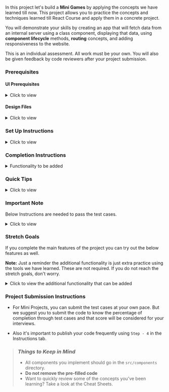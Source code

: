 In this project let's build a **Mini Games** by applying the concepts we have learned till now. This project allows you to practice the concepts and techniques learned till React Course and apply them in a concrete project.

You will demonstrate your skills by creating an app that will fetch data from an internal server using a class component, displaying that data, using **component lifecycle** methods, **routing** concepts, and adding responsiveness to the website.

This is an individual assessment. All work must be your own. You will also be given feedback by code reviewers after your project submission.

### Prerequisites

#### UI Prerequisites

<details>
<summary>Click to view</summary>

- What is Figma?
  - Figma is a vector graphics editor and prototyping tool which is primarily web-based. You can check more info on the <a href="https://www.figma.com/" target="_blank">website</a>
- Create a Free account in Figma
  - Kindly follow the instructions as shown in <a href="https://www.youtube.com/watch?v=hrHL2VLMl7g&t=37s" target="_blank">this</a> video to create a free Figma account. Watch the video upto **00:50**.
- How to Check CSS in Figma?
  - Kindly follow the instructions as shown in <a href="https://www.youtube.com/watch?v=B242nuM3y2s" target="_blank">this</a> video to check CSS in a Figma screen. Watch the video upto **02:45**.
- Export Images in Figma screen

  - Kindly follow the instructions as shown in <a href="https://www.youtube.com/watch?v=NpzL1MONwaw" target="_blank">this</a> video to export images from a Figma screen.
  - Click on the Export button to get Export options as shown in the below image.

  <div style="text-align:center;margin:10px 0px 0px 45px;width:200px;">
    <img src="https://assets.ccbp.in/frontend/react-js/figma-export-option.png" />
  </div>

- Upload your exported images from Figma to Cloudinary and get image URLs from Cloudinary. Refer <a href="https://learning.ccbp.in/projects/course?c_id=fe4c935d-3ad5-4bb8-a1a5-9b045ae70010&s_id=2f72d6fe-09a7-4c0a-b0db-196740c853a0&t_id=6535e48d-fb4e-45c4-9654-3da423c79e26" target="_blank">this</a> session for better understanding.

</details>

#### Design Files

<details>
<summary>Click to view</summary>

- You can check the **Design Files** for different devices <a href="https://www.figma.com/file/0Xb6dvddTvmVuzm6Ku1YL3/Mini-Games?node-id=0%3A1" target="_blank">here</a>

</details>

### Set Up Instructions

<details>
<summary>Click to view</summary>

- Download dependencies by running `npm install`
- Start up the app using `npm start`

</details>

### Completion Instructions

<details>
<summary>Functionality to be added</summary>
<br/>
The app must have the following functionalities

- Home Route
  - Users should be able to see the list of all games.
  - Users should be able to play any of the games by clicking any of the games.
- When the user clicks on the `Back` button in any of the four games, then the page should be navigated to the Home Route.
- Emoji Game Route
  - When the user clicks on the **Emoji Game** card, then the user should be navigated to the Game Rules View of the game.
  - On the Game Rules View, users should be able to see the Rules of Emoji Game.
  - When the user clicks on the `Start playing` button, then the user should be able to play the Emoji Game.
  - On the Game Playing View, the user should be able to see the `Rules` button.
  - Initially, the score displayed should be 0.
  - When the user clicks on the `Rules` button, it should trigger a modal, and the rules should be displayed.
  - Click here to understand the <a href="https://assets.ccbp.in/frontend/content/react-js/emoji-game-rules-v2.jpg" target="_blank">Emoji Game Rules</a>
  - In the Game Results View, when the `Play Again` button is clicked, then the user should be navigated to the Game Playing View where the user should be able to play the Emoji game.
  - Below is the example of **Emoji Game**

<br/>
<div style="text-align: center;">
    <img src="https://assets.ccbp.in/frontend/content/react-js/emoji-game-output-v2.gif" alt="emoji game output" style="max-width:70%;box-shadow:0 2.8px 2.2px rgba(0, 0, 0, 0.12)">
</div>
<br/>
- Rock Paper Scissors Route
  - When the user clicks on the **Rock Paper Scissors** card, then the user should be navigated to the Game Rules View of the game.
  - On the Game Rules View, users should be able to see the Rules of Rock Paper Scissors Game.
  - When the user clicks on the `Start playing` button, then the user should be able to play the Rock Paper Scissors game.
  - On the Game Playing View, the user should be able to see the `Rules` button.
  - When the user clicks on the `Rules` button, it should trigger a modal, and the rules should be displayed.
  - When the user clicks on any of the three buttons (rock/paper/scissors), then the Game Results View should be displayed by comparing with computer choice.
  - In the Game Results View, the computer choice should be generated randomly.
  - Click here to understand the <a href="https://assets.ccbp.in/frontend/content/react-js/rock-paper-scissor-rules-v2.jpg" target="_blank" >Rock Paper Scissor Rules</a>
  - In the Game Results View, when the `Play Again` button is clicked, then the user should be navigated to the Game Playing View where the user should be able to play the Rock Paper Scissor game.
  - Below is the example of **Rock Paper Scissors Game**

 <br/>
 <div style="text-align: center;">
     <img src="https://assets.ccbp.in/frontend/content/react-js/rock-paper-scissors-output.gif" alt="emoji game output" style="max-width:70%;box-shadow:0 2.8px 2.2px rgba(0, 0, 0, 0.12)">
 </div>
 <br/>
 
- Memory Matrix Route
  - When the user clicks on the **Memory Matrix** card, then the user should be navigated to the Game Rules View of the game.
  - On the Game Rules View, users should be able to see the Rules of Memory Matrix game.
  - When the user clicks on the `Start playing` button, then the user should be able to play the Memory Matrix game.
  - On the Game Playing View, the user should be able to see the `Rules` button.
  - When the user clicks on the `Rules` button, it should trigger a modal, and the rules should be displayed.
  - Click here to understand the <a href="https://assets.ccbp.in/frontend/content/react-js/memory-matrix-rules.jpg" target="_blank" >Memory Matrix Game Rules</a>.
  - <a href="https://www.npmjs.com/package/rc-progress" target="_blank">Progress bar</a> should be displayed in the Game Results View based on the user completion level
  - In the Game Results View, when the `Play Again` button is clicked, then the user should be navigated to the Game Playing View where the user should be able to play the Memory Matrix game.
  - Below is the example of **Memory Matrix Game**
  
 <br/>
 <div style="text-align: center;">
     <img src="https://new-assets.ccbp.in/frontend/content/react-js/minigames-miniproject/memory-matrix-output.png" alt="memory matrix game output" style="max-width:70%;max-height:100%;box-shadow:0 2.8px 2.2px rgba(0, 0, 0, 0.12)">
 </div>
 <br/>
  
- Card-Flip Memory Game Route
  - When the user clicks on the **Card-Flip Memory Game** card, then the user should be navigated to the Game Rules View of the game.
  - On the Game Rules View, users should be able to see the Rules of Card-Flip Memory Game.
  - When the user clicks on the `Start playing` button, then the user should be able to play the Card-Flip Memory Game.
  - On the Game Playing View, the user should be able to see the `Rules` button.
  - Initially, the score displayed should be 0.
  - When the user clicks on the `Rules` button, it should trigger a modal, and the rules should be displayed.
  - Click here to understand the <a href="https://assets.ccbp.in/frontend/content/react-js/card-flip-rules.jpg" target="_blank" >Card-Flip Memory Game Rules</a>.  
  - In the Game Results View, when the `Play Again` button is clicked, then the user should be navigated to the Game Playing View where the user should be able to play the Card-Flip Memory game.
  - Below is the example of **Card-Flip Memory Game**

 <br/>
 <div style="text-align: center;">
     <img src="https://assets.ccbp.in/frontend/content/react-js/card-flip-memory-game-output.gif" alt="memory matrix game output" style="max-width:70%;box-shadow:0 2.8px 2.2px rgba(0, 0, 0, 0.12)">
 </div>
 <br/>
  
- Users should be able to view and use the website responsively on a mobile, tablet, desktop devices.

</details>

### Quick Tips

<details>
<summary>Click to view</summary>

- You can use React Modal third party library to display modal.
  - react-modal <a href="https://www.npmjs.com/package/react-modal" target="_blank">Documentation</a>
- You can use RC Progress third party library for showing the progress bar.
  - rc-progress <a href="https://www.npmjs.com/package/rc-progress" target="_blank">Documentation</a>
- You can use Math.floor() function that returns the largest integer less than or equal to a given number

```js
console.log(Math.floor(5.95)) // output: 5
```

</details>

### Important Note

Below Instructions are needed to pass the test cases.

<details>
<summary>Click to view</summary>

- **Note:**

  - For Mini Projects, you have to use normal HTML elements to style the React Components. Usage of `styled-components` (CSS in JS) to style React components are not supported in Mini Projects. Test cases won't be passed, if you use styled-components.

  - Refer to the below Example for the usage of data-testid in the HTML elements.
    - Example: `<p data-testid="timer"></p>`.

- Routes:

  - The `Home` route should consist of `/` in the URL path

  - The `Emoji Game` route should consist of `/emoji-game` in the URL path

  - The `Memory Matrix` route should consist of `/memory-matrix` in the URL path

  - The `Rock Paper Scissor` route should consist of `/rock-paper-scissor` in the URL path

  - The `Card-Flip Memory Game` route should consist of `/card-flip-memory-game` in the URL path

- Home:

  - The Emoji Game image should consist of alt attribute value as `emoji game`

  - The Memory Matrix image should consist of alt attribute value as `memory matrix`

  - The Rock Paper Scissor image should consist of alt attribute value as `rock paper scissor`

  - The Card-Flip Memory Game image should consist of alt attribute value as `card flip memory game`

- Emoji Game Route:

  - The Emoji image in Navbar should consist of alt attribute value as `emoji logo`.

  - The Emoji Game image in the Game Rules View should consist of alt attribute value as `emoji game`.

  - The `BiArrowBack` icon from react-icons should be used for the **Back Icon** button.

  - The Close button in the modal should consist of the data-testid attribute value as `close`.

  - The `CgClose` icon from react-icons should be used for the **Close Icon** button.

  - The Emoji images in the game should consist of alt attribute value as shown in the given below image with appropriate text in the `emojisArray`.

  - <img src="https://new-assets.ccbp.in/frontend/content/react-js/minigames-miniproject/emoji-game-emojis.png" alt="emoji names" style="width:400px, height:400px" />

    ```js
    const emojisArray = ['face with laughing', 'face with stuck out tongue', 'face with hugs', 'face with silence', 'grinning face', 'smiling face with heart eyes', 'grinning face with sweat', 'face with head bandage', 'face with stuck out tongue and winked eye', 'face with mask', 'smiling face with star eyes', 'laughing face with hand in front of mouth']
    ```

  - The Emoji image in the GameResultView when the game is in the won state should consist of alt attribute value as `won`.

  - The Emoji image in the GameResultView when the game is in the lose state should consist of alt attribute value as `lose`.

- Rock Paper Scissor Route:

  - The `BiArrowBack` icon from react-icons should be used for the **Back Icon** button.

  - The Rock Paper Scissor image in the Game Rules View should consist of alt attribute value as `rock paper scissor`.

  - The game playing state should consist of three HTML button elements with the data-testid attribute values as `rockButton`, `scissorButton`, and `paperButton` respectively.

  - The game playing state should consist of three HTML image elements with alt attribute values as `rock`, `scissor`, and `paper` respectively.

  - The Close button in the modal should consist of the data-testid attribute value as `close`.

  - The `CgClose` icon from react-icons should be used for the **Close Icon** button.

  - Won state in the GameResultView should consist of two HTML image elements with alt attribute values as `won emoji` and `Smiling face with star eyes` respectively.

  - Draw state in the GameResultView should consist of two HTML image elements with alt attribute values as `draw emoji` and `Face without mouth` respectively.

  - Loss state in the GameResultView should consist of two HTML image elements with alt attribute values as `lose emoji` and `Frowning face` respectively.

  - The GameResultView should consist of two HTML image elements with any of the two alt attribute values of `rock`, `paper` and `scissor` with appropriate `You` and `Opponent` choice in the game playing state.

- Memory Matrix Route:

  - The `BiArrowBack` icon from react-icons should be used for the **Back Icon** button.

  - The `N` highlighted buttons in each level of the Memory Matrix should consist of the data-testid attribute value as `highlighted`, where N starts from 3.

  - The `N * N - N` not highlighted buttons in each level of the Memory Matrix should consist of the data-testid attribute value as `notHighlighted`, where N starts from 3.

  - The Close button in the modal should consist of the data-testid attribute value as `close`.

  - The `CgClose` icon from react-icons should be used for the **Close Icon** button.

  - The Emoji images in the GameResultView should consist of alt attribute value as shown in the given below image with appropriate text in the `emojisArray`.

  - <img src="https://new-assets.ccbp.in/frontend/content/react-js/minigames-miniproject/memory-matrix-emojis.png" alt="emoji names" style="width:400px, height:400px" />

  ```js
  const emojisArray = ['neutral face', 'grimacing face', 'slightly smiling face', 'grinning face with big eyes', 'grinning face with smiling eyes', 'beaming face with smiling eyes', 'grinning face', 'smiling face with sunglasses']
  ```

- Card-Flip Memory Game Route:

  - The `BiArrowBack` icon from react-icons should be used for the **Back Icon** button.

  - The animals and birds images in the game should consist of alt attribute values from the `cartData` given in the `App.js` file.

  - The data-testid attribute value of each button in the game is the alt attribute value of the image in the button which is given in the `App.js` file.

  - The Close button in the modal should consist of the data-testid attribute value as `close`.

  - The `CgClose` icon from react-icons should be used for the **Close Icon** button.

  - The Emoji image in the GameResultView when the game is in the won state should consist of alt attribute value as `grinning face with big eyes`.

  - The Emoji image in the GameResultView when the game is in the lose state should consist of alt attribute value as `neutral face`.

</details>

### Stretch Goals

If you complete the main features of the project you can try out the below features as well.

**Note:** Just a reminder the additional functionality is just extra practice using the tools we have learned. These are not required. If you do not reach the stretch goals, don't worry.

<details>
<summary>Click to view the additional functionality that can be added</summary>

- Emoji Game Route:

  - Add `Top Score` to the game.
  - Initially, the `Top Score` displayed should be 0.
  - When the game is over, If the user has scored 9 then the `Top Score` should be displayed as 9.
  - This process should be repeated whenever the user score crosses the `Top Score`.
  - Maintain the `Top Score` in Local Storage.

- Rock Paper Scissor Route:

  - In the result view of the game, the winner should be highlighted.

- Memory Matrix Route:

  - Add `Max Level` to the game.
  - Initially, the `Max Level` displayed should be 0.
  - When the game is over, If the user level is 3 then the `Max Level` should be displayed as 3.
  - This process should be repeated whenever the user level is crossed the `Max Level`.
  - Maintain the `Max Level` in Local Storage.

- Card-Flip Memory Game Route:

  - Add `Lowest Flip Count` to the game.
  - Initially, the `Lowest Flip Count` displayed should be 0.
  - When the game is over, if the user Card Flips count is 15 then the `Lowest Flip Count` should be displayed as 15.
  - This process should be repeated whenever the user card flips are lesser than the `Lowest Flip Count`.
  - Maintain the `Lowest Flip Count` in Local Storage.

</details>

### Project Submission Instructions

- For Mini Projects, you can submit the test cases at your own pace. But we suggest you to submit the code to know the percentage of completion through test cases and that score will be considered for your interviews.

- Also it's important to publish your code frequently using `Step - 4` in the Instructions tab.

> ### _Things to Keep in Mind_
>
> - All components you implement should go in the `src/components` directory.
> - **Do not remove the pre-filled code**
> - Want to quickly review some of the concepts you’ve been learning? Take a look at the Cheat Sheets.
